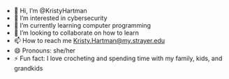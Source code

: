 - 👋 Hi, I’m @KristyHartman
- 👀 I’m interested in cybersecurity
- 🌱 I’m currently learning computer programming
- 💞️ I’m looking to collaborate on how to learn
- 📫 How to reach me Kristy.Hartman@my.strayer.edu
- 😄 Pronouns: she/her
- ⚡ Fun fact: I love crocheting and spending time with my family, kids, and grandkids

<!---
KristyHartman/KristyHartman is a ✨ special ✨ repository because its `README.md` (this file) appears on your GitHub profile.
You can click the Preview link to take a look at your changes.
--->
